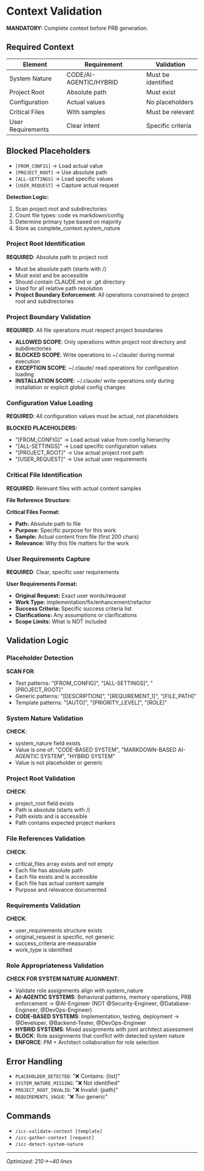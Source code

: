 # Context Validation

**MANDATORY:** Complete context before PRB generation.

## Required Context

| Element | Requirement | Validation |
|---------|------------|------------|
| System Nature | CODE/AI-AGENTIC/HYBRID | Must be identified |
| Project Root | Absolute path | Must exist |
| Configuration | Actual values | No placeholders |
| Critical Files | With samples | Must be relevant |
| User Requirements | Clear intent | Specific criteria |

## Blocked Placeholders
- `[FROM_CONFIG]` → Load actual value
- `[PROJECT_ROOT]` → Use absolute path
- `[ALL-SETTINGS]` → Load specific values
- `[USER_REQUEST]` → Capture actual request

**Detection Logic:**
1. Scan project root and subdirectories
2. Count file types: code vs markdown/config
3. Determine primary type based on majority
4. Store as complete_context.system_nature

### Project Root Identification
**REQUIRED**: Absolute path to project root
- Must be absolute path (starts with /)
- Must exist and be accessible
- Should contain CLAUDE.md or .git directory
- Used for all relative path resolution
- **Project Boundary Enforcement**: All operations constrained to project root and subdirectories

### Project Boundary Validation
**REQUIRED**: All file operations must respect project boundaries
- **ALLOWED SCOPE**: Only operations within project root directory and subdirectories
- **BLOCKED SCOPE**: Write operations to ~/.claude/ during normal execution
- **EXCEPTION SCOPE**: ~/.claude/ read operations for configuration loading
- **INSTALLATION SCOPE**: ~/.claude/ write operations only during installation or explicit global config changes

### Configuration Value Loading
**REQUIRED**: All configuration values must be actual, not placeholders

**BLOCKED PLACEHOLDERS:**
- "[FROM_CONFIG]" → Load actual value from config hierarchy
- "[ALL-SETTINGS]" → Load specific configuration values
- "[PROJECT_ROOT]" → Use actual project root path
- "[USER_REQUEST]" → Use actual user requirements

### Critical File Identification
**REQUIRED**: Relevant files with actual content samples

**File Reference Structure:**

**Critical Files Format:**
- **Path:** Absolute path to file
- **Purpose:** Specific purpose for this work
- **Sample:** Actual content from file (first 200 chars)
- **Relevance:** Why this file matters for the work

### User Requirements Capture
**REQUIRED**: Clear, specific user requirements

**User Requirements Format:**
- **Original Request:** Exact user words/request
- **Work Type:** implementation/fix/enhancement/refactor
- **Success Criteria:** Specific success criteria list
- **Clarifications:** Any assumptions or clarifications
- **Scope Limits:** What is NOT included

## Validation Logic

### Placeholder Detection
**SCAN FOR**:
- Text patterns: "[FROM_CONFIG]", "[ALL-SETTINGS]", "[PROJECT_ROOT]"
- Generic patterns: "[DESCRIPTION]", "[REQUIREMENT_1]", "[FILE_PATH]"
- Template patterns: "[AUTO]", "[PRIORITY_LEVEL]", "[ROLE]"

### System Nature Validation
**CHECK**:
- system_nature field exists
- Value is one of: "CODE-BASED SYSTEM", "MARKDOWN-BASED AI-AGENTIC SYSTEM", "HYBRID SYSTEM"
- Value is not placeholder or generic

### Project Root Validation
**CHECK**:
- project_root field exists
- Path is absolute (starts with /)
- Path exists and is accessible
- Path contains expected project markers

### File References Validation
**CHECK**:
- critical_files array exists and not empty
- Each file has absolute path
- Each file exists and is accessible
- Each file has actual content sample
- Purpose and relevance documented

### Requirements Validation
**CHECK**:
- user_requirements structure exists
- original_request is specific, not generic
- success_criteria are measurable
- work_type is identified

### Role Appropriateness Validation
**CHECK FOR SYSTEM NATURE ALIGNMENT**:
- Validate role assignments align with system_nature
- **AI-AGENTIC SYSTEMS**: Behavioral patterns, memory operations, PRB enforcement → @AI-Engineer (NOT @Security-Engineer, @Database-Engineer, @DevOps-Engineer)
- **CODE-BASED SYSTEMS**: Implementation, testing, deployment → @Developer, @Backend-Tester, @DevOps-Engineer
- **HYBRID SYSTEMS**: Mixed assignments with joint architect assessment
- **BLOCK**: Role assignments that conflict with detected system nature
- **ENFORCE**: PM + Architect collaboration for role selection

## Error Handling
- `PLACEHOLDER_DETECTED`: "❌ Contains: {list}"
- `SYSTEM_NATURE_MISSING`: "❌ Not identified"
- `PROJECT_ROOT_INVALID`: "❌ Invalid: {path}"
- `REQUIREMENTS_VAGUE`: "❌ Too generic"

## Commands
- `/icc-validate-context [template]`
- `/icc-gather-context [request]`
- `/icc-detect-system-nature`

---
*Optimized: 210→~40 lines*